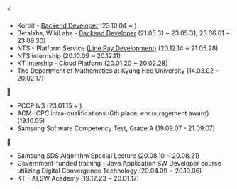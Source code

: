 ⚡
-  Korbit - [Backend Developer](https://lightning.korbit.co.kr/) (23.10.04 ~ )
-  Betalabs, WikiLabs - [Backend Developer](https://www.betalabs.kr/) (21.05.31 ~ 23.05.31, 23.06.01 ~ 23.09.30)
-  NTS - Platform Service [(Line Pay Development)](https://pay.line.me/portal/global/main?isFooterConventionChanged=true) (20.12.14 ~ 21.05.28)
-  NTS internship (20.10.09 ~ 20.12.11)
-  KT intership - Cloud Platform (20.01.20 ~ 20.02.28)
-  The Department of Mathematics at Kyung Hee University (14.03.02 ~ 20.02.17)

🔭
- PCCP lv3 (23.01.15 ~ )
- ACM-ICPC intra-qualifications (6th place, encouragement award)  (19.10.05)
- Samsung Software Competency Test, Grade A (19.09.07 - 21.09.07)

🌱
- Samsung SDS Algorithm Special Lecture (20.08.10 ~ 20.08.21)
- Government-funded training - Java Application SW Developer course utilizing Digital Convergence Technology (20.04.09 ~ 20.10.06)
- KT - AI,SW Academy (19.12.23 ~ 20.01.17)
